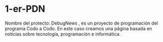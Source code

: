 # 1-er-PDN
Nombre del protecto: DebugNews , es un proyecto de programación del programa Codo a Codo. En este caso creamos una página basada en noticias sobre tecnología, programación e informática.
